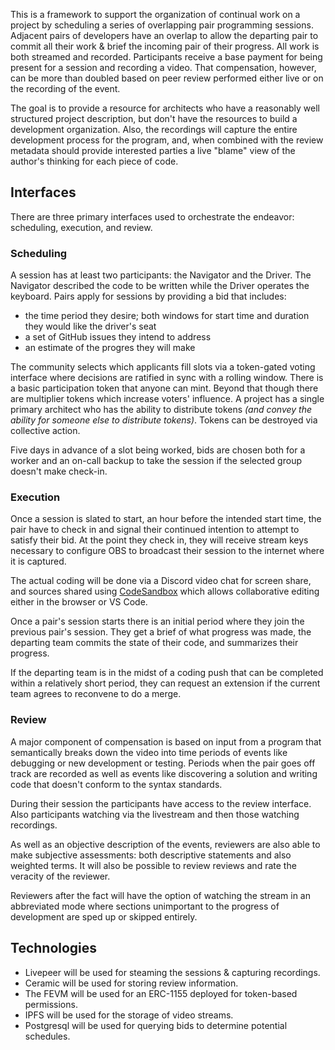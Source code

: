This is a framework to support the organization of continual work on a project by scheduling a series of overlapping pair programming sessions. Adjacent pairs of developers have an overlap to allow the departing pair to commit all their work & brief the incoming pair of their progress. All work is both streamed and recorded. Participants receive a base payment for being present for a session and recording a video. That compensation, however, can be more than doubled based on peer review performed either live or on the recording of the event.

The goal is to provide a resource for architects who have a reasonably well structured project description, but don't have the resources to build a development organization. Also, the recordings will capture the entire development process for the program, and, when combined with the review metadata should provide interested parties a live "blame" view of the author's thinking for each piece of code.

## Interfaces

There are three primary interfaces used to orchestrate the endeavor: scheduling, execution, and review.

### Scheduling

A session has at least two participants: the Navigator and the Driver. The Navigator described the code to be written while the Driver operates the keyboard. Pairs apply for sessions by providing a bid that includes:
* the time period they desire; both windows for start time and duration they would like the driver's seat
* a set of GitHub issues they intend to address
* an estimate of the progres they will make

The community selects which applicants fill slots via a token-gated voting interface where decisions are ratified in sync with a rolling window. There is a basic participation token that anyone can mint. Beyond that though there are multiplier tokens which increase voters' influence. A project has a single primary architect who has the ability to distribute tokens *(and convey the ability for someone else to distribute tokens)*. Tokens can be destroyed via collective action.

Five days in advance of a slot being worked, bids are chosen both for a worker and an on-call backup to take the session if the selected group doesn't make check-in.

### Execution

Once a session is slated to start, an hour before the intended start time, the pair have to check in and signal their continued intention to attempt to satisfy their bid. At the point they check in, they will receive stream keys necessary to configure OBS to broadcast their session to the internet where it is captured.

The actual coding will be done via a Discord video chat for screen share, and sources shared using [CodeSandbox](https://codesandbox.io) which allows collaborative editing either in the browser or VS Code.

Once a pair's session starts there is an initial period where they join the previous pair's session. They get a brief of what progress was made, the departing team commits the state of their code, and summarizes their progress.

If the departing team is in the midst of a coding push that can be completed within a relatively short period, they can request an extension if the current team agrees to reconvene to do a merge.

### Review

A major component of compensation is based on input from a program that semantically breaks down the video into time periods of events like debugging or new development or testing. Periods when the pair goes off track are recorded as well as events like discovering a solution and writing code that doesn't conform to the syntax standards.

During their session the participants have access to the review interface. Also participants watching via the livestream and then those watching recordings.

As well as an objective description of the events, reviewers are also able to make subjective assessments: both descriptive statements and also weighted terms. It will also be possible to review reviews and rate the veracity of the reviewer.

Reviewers after the fact will have the option of watching the stream in an abbreviated mode where sections unimportant to the progress of development are sped up or skipped entirely.

## Technologies

* Livepeer will be used for steaming the sessions & capturing recordings.
* Ceramic will be used for storing review information.
* The FEVM will be used for an ERC-1155 deployed for token-based permissions.
* IPFS will be used for the storage of video streams.
* Postgresql will be used for querying bids to determine potential schedules.
